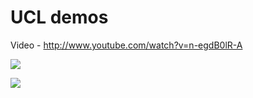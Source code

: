 UCL demos
=========

Video - http://www.youtube.com/watch?v=n-egdB0lR-A

![](https://raw.github.com/begoon/ucl-demos/master/ucl-screen1.png)

![](https://raw.github.com/begoon/ucl-demos/master/ucl-screen2.png)
